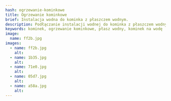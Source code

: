 ```yaml
---
hash: ogrzewanie-kominkowe
title: Ogrzewanie kominkowe
brief: Instalacja wodna do kominka z płaszczem wodnym.
description: Podłączanie instalacji wodnej do kominka z płaszczem wodnym.
keywords: kominek, ogrzewanie kominkowe, płasz wodny, kominek na wodę
image:
  name: ff2b.jpg
images:
  - name: ff2b.jpg
    alt:
  - name: 1b35.jpg
    alt:
  - name: 71e0.jpg
    alt:
  - name: 05d7.jpg
    alt:
  - name: a58a.jpg
    alt:
---
```

